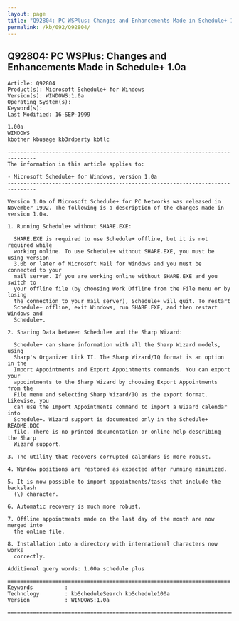 ```yaml
---
layout: page
title: "Q92804: PC WSPlus: Changes and Enhancements Made in Schedule+ 1.0a"
permalink: /kb/092/Q92804/
---
```


## Q92804: PC WSPlus: Changes and Enhancements Made in Schedule+ 1.0a

	Article: Q92804
	Product(s): Microsoft Schedule+ for Windows
	Version(s): WINDOWS:1.0a
	Operating System(s): 
	Keyword(s): 
	Last Modified: 16-SEP-1999
	
	1.00a
	WINDOWS
	kbother kbusage kb3rdparty kbtlc
	
	-------------------------------------------------------------------------------
	The information in this article applies to:
	
	- Microsoft Schedule+ for Windows, version 1.0a 
	-------------------------------------------------------------------------------
	
	Version 1.0a of Microsoft Schedule+ for PC Networks was released in
	November 1992. The following is a description of the changes made in
	version 1.0a.
	
	1. Running Schedule+ without SHARE.EXE:
	
	  SHARE.EXE is required to use Schedule+ offline, but it is not required while
	  working online. To use Schedule+ without SHARE.EXE, you must be using version
	  3.0b or later of Microsoft Mail for Windows and you must be connected to your
	  mail server. If you are working online without SHARE.EXE and you switch to
	  your offline file (by choosing Work Offline from the File menu or by losing
	  the connection to your mail server), Schedule+ will quit. To restart
	  Schedule+ offline, exit Windows, run SHARE.EXE, and then restart Windows and
	  Schedule+.
	
	2. Sharing Data between Schedule+ and the Sharp Wizard:
	
	  Schedule+ can share information with all the Sharp Wizard models, using
	  Sharp's Organizer Link II. The Sharp Wizard/IQ format is an option in the
	  Import Appointments and Export Appointments commands. You can export your
	  appointments to the Sharp Wizard by choosing Export Appointments from the
	  File menu and selecting Sharp Wizard/IQ as the export format. Likewise, you
	  can use the Import Appointments command to import a Wizard calendar into
	  Schedule+. Wizard support is documented only in the Schedule+ README.DOC
	  file. There is no printed documentation or online help describing the Sharp
	  Wizard support.
	
	3. The utility that recovers corrupted calendars is more robust.
	
	4. Window positions are restored as expected after running minimized.
	
	5. It is now possible to import appointments/tasks that include the backslash
	  (\) character.
	
	6. Automatic recovery is much more robust.
	
	7. Offline appointments made on the last day of the month are now merged into
	  the online file.
	
	8. Installation into a directory with international characters now works
	  correctly.
	
	Additional query words: 1.00a schedule plus
	
	======================================================================
	Keywords          :  
	Technology        : kbScheduleSearch kbSchedule100a
	Version           : WINDOWS:1.0a
	
	=============================================================================
	
